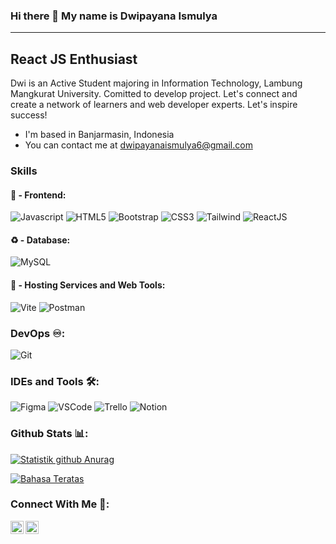 ### Hi there 👋 My name is Dwipayana Ismulya
-------------------

React JS Enthusiast
-------------------

Dwi is an Active Student majoring in Information Technology, Lambung Mangkurat University. Comitted to develop project. Let's connect and create a network of learners and web developer experts. Let's inspire success!

* I'm based in Banjarmasin, Indonesia
* You can contact me at [dwipayanaismulya6@gmail.com](mailto:dwipayanaismulya6@gmail.com)

### Skills
#### 🔰 - Frontend:
![Javascript](https://img.shields.io/badge/JavaScript-F7DF1E.svg?style=for-the-badge&logo=javascript&logoColor=white)
![HTML5](https://img.shields.io/badge/-HTML5-E34F26?style=for-the-badge&logo=html5&logoColor=white)
![Bootstrap](https://img.shields.io/badge/-Bootstrap-563D7C?style=for-the-badge&logo=bootstrap&logoColor=white)
![CSS3](https://img.shields.io/badge/-CSS3-1572B6?style=for-the-badge&logo=css3)
![Tailwind](https://img.shields.io/badge/TailwindCSS-06B6D4?style=for-the-badge&logo=tailwindcss&logoColor=white)
![ReactJS](https://img.shields.io/badge/-ReactJS-%2361DAFB?style=for-the-badge&logo=react&logoColor=white)

#### ♻ - Database:
![MySQL](https://img.shields.io/badge/MySQL-005C84?style=for-the-badge&logo=mysql&logoColor=white)

#### 💠 - Hosting Services and Web Tools:
![Vite](https://img.shields.io/badge/Vite-646CFF?style=for-the-badge&logo=vite&logoColor=white)
![Postman](https://img.shields.io/badge/Postman-FF6C37?style=for-the-badge&logo=postman&logoColor=white)

### DevOps ♾️:
![Git](https://img.shields.io/badge/GIT-E44C30?style=for-the-badge&logo=git&logoColor=white)

### IDEs and Tools 🛠:
![Figma](https://img.shields.io/badge/Figma-F24E1E?style=for-the-badge&logo=figma&logoColor=white)
![VSCode](https://img.shields.io/badge/Visual_Studio_Code-0078D4?style=for-the-badge&logo=visual%20studio%20code&logoColor=white)
![Trello](https://img.shields.io/badge/Trello-0052CC?style=for-the-badge&logo=trello&logoColor=white)
![Notion](https://img.shields.io/badge/Notion-000000?style=for-the-badge&logo=notion&logoColor=white)

### Github Stats 📊:

[![Statistik github Anurag](https://github-readme-stats.vercel.app/api?username=DwipayanaIsmulya)](https://github.com/DwipayanaIsmulya)

[![Bahasa Teratas](https://github-readme-stats.vercel.app/api/top-langs/?username=DwipayanaIsmulya&layout=compact)](https://github.com/DwipayanaIsmulya)

### Connect With Me 🤝:
<a href="https://www.linkedin.com/in/dwipayana-ismulya-06a071246/"><img align="left" src="https://raw.githubusercontent.com/yushi1007/yushi1007/main/images/linkedin.svg" alt="Dwipayana Ismulya | LinkedIn" width="21px"/></a>
<a href="https://instagram.com/yushi.95"><img align="left" src="https://raw.githubusercontent.com/yushi1007/yushi1007/main/images/instagram.svg" alt="Dwipayana Ismulya | Instagram" width="21px"/></a>
